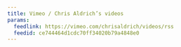 ```yaml
---
title: Vimeo / Chris Aldrich’s videos
params:
  feedlink: https://vimeo.com/chrisaldrich/videos/rss
  feedid: ce744464d1cdc70ff34020b79a4848e0
---
```

